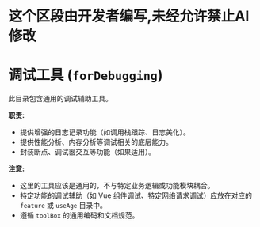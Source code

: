 # 这个区段由开发者编写,未经允许禁止AI修改

# 调试工具 (`forDebugging`)

此目录包含通用的调试辅助工具。

**职责:**
*   提供增强的日志记录功能（如调用栈跟踪、日志美化）。
*   提供性能分析、内存分析等调试相关的底层能力。
*   封装断点、调试器交互等功能（如果适用）。

**注意:**
*   这里的工具应该是通用的，不与特定业务逻辑或功能模块耦合。
*   特定功能的调试辅助（如 Vue 组件调试、特定网络请求调试）应放在对应的 `feature` 或 `useAge` 目录中。
*   遵循 `toolBox` 的通用编码和文档规范。 